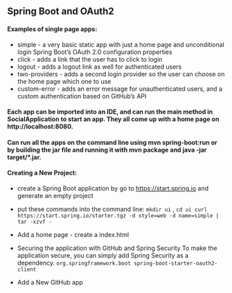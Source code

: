 ## Spring Boot and OAuth2

#### Examples of single page apps:
* simple - a very basic static app with just a home page and unconditional login Spring Boot’s OAuth 2.0 configuration properties
* click - adds a link that the user has to click to login
* logout - adds a logout link as well for authenticated users
* two-providers - adds a second login provider so the user can choose on the home page which one to use
* custom-error - adds an error message for unauthenticated users, and a custom authentication based on GitHub’s API
#### Each app can be imported into an IDE, and can run the main method in SocialApplication to start an app. They all come up with a home page on http://localhost:8080.
#### Can run all the apps on the command line using mvn spring-boot:run or by building the jar file and running it with mvn package and java -jar target/*.jar.
#### Creating a New Project:
* create a Spring Boot application by go to https://start.spring.io and generate an empty project
*  put these commands into the command line: `mkdir ui` ,  `cd ui curl https://start.spring.io/starter.tgz -d style=web -d name=simple | tar -xzvf -`
* Add a home page - create a index.html
* Securing the application with GitHub and Spring Security
  To make the application secure, you can simply add Spring Security as a dependency.
  `org.springframework.boot spring-boot-starter-oauth2-client`

* Add a New GitHub app